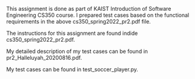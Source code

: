 This assignment is done as part of KAIST Introduction of Software Engineering CS350 course. I prepared test cases based on the functional requirements in the above cs350_spring2022_pr2.pdf file. 

The instructions for this assignment are found indide cs350_spring2022_pr2.pdf.

My detailed description of my test cases can be found in pr2_Halleluyah_20200816.pdf.

My test cases can be found in test_soccer_player.py.

